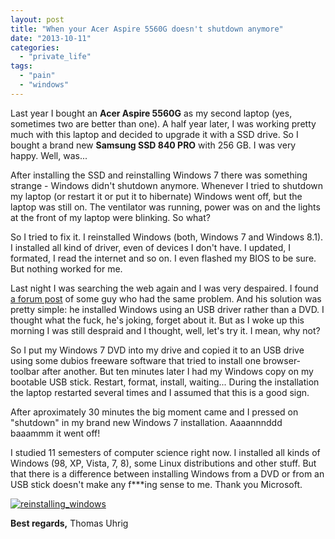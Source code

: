```yaml
---
layout: post
title: "When your Acer Aspire 5560G doesn't shutdown anymore"
date: "2013-10-11"
categories: 
  - "private_life"
tags: 
  - "pain"
  - "windows"
---
```


Last year I bought an **Acer Aspire 5560G** as my second laptop (yes, sometimes two are better than one). A half year later, I was working pretty much with this laptop and decided to upgrade it with a SSD drive. So I bought a brand new **Samsung SSD 840 PRO** with 256 GB. I was very happy. Well, was...

After installing the SSD and reinstalling Windows 7 there was something strange - Windows didn't shutdown anymore. Whenever I tried to shutdown my laptop (or restart it or put it to hibernate) Windows went off, but the laptop was still on. The ventilator was running, power was on and the lights at the front of my laptop were blinking. So what?

So I tried to fix it. I reinstalled Windows (both, Windows 7 and Windows 8.1). I installed all kind of driver, even of devices I don't have. I updated, I formated, I read the internet and so on. I even flashed my BIOS to be sure. But nothing worked for me.

Last night I was searching the web again and I was very despaired. I found [a forum post](http://www.ocztechnologyforum.com/forum/showthread.php?102746-Aspire-5560G-won-t-power-down-with-Agility-3-120GB) of some guy who had the same problem. And his solution was pretty simple: he installed Windows using an USB driver rather than a DVD. I thought what the fuck, he's joking, forget about it. But as I woke up this morning I was still despraid and I thought, well, let's try it. I mean, why not?

So I put my Windows 7 DVD into my drive and copied it to an USB drive using some dubios freeware software that tried to install one browser-toolbar after another. But ten minutes later I had my Windows copy on my bootable USB stick. Restart, format, install, waiting... During the installation the laptop restarted several times and I assumed that this is a good sign.

After aproximately 30 minutes the big moment came and I pressed on "shutdown" in my brand new Windows 7 installation. Aaaannnddd baaammm it went off!

I studied 11 semesters of computer science right now. I installed all kinds of Windows (98, XP, Vista, 7, 8), some Linux distributions and other stuff. But that there is a difference between installing Windows from a DVD or from an USB stick doesn't make any f\*\*\*ing sense to me. Thank you Microsoft.

[![reinstalling_windows](images/reinstalling_windows.png)](http://tuhrig.de/wp-content/uploads/2013/10/reinstalling_windows.png)

**Best regards,** Thomas Uhrig
